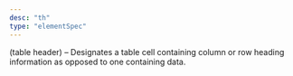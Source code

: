 ```yaml
---
desc: "th"
type: "elementSpec"
---
```


(table header) – Designates a table cell containing column or row heading information
as
opposed to one containing data.